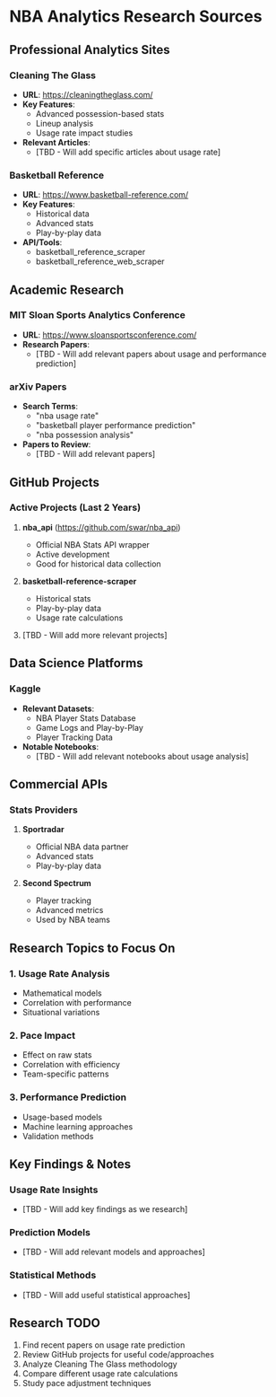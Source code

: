 # NBA Analytics Research Sources

## Professional Analytics Sites

### Cleaning The Glass
- **URL**: https://cleaningtheglass.com/
- **Key Features**:
  - Advanced possession-based stats
  - Lineup analysis
  - Usage rate impact studies
- **Relevant Articles**:
  - [TBD - Will add specific articles about usage rate]

### Basketball Reference
- **URL**: https://www.basketball-reference.com/
- **Key Features**:
  - Historical data
  - Advanced stats
  - Play-by-play data
- **API/Tools**: 
  - basketball_reference_scraper
  - basketball_reference_web_scraper

## Academic Research

### MIT Sloan Sports Analytics Conference
- **URL**: https://www.sloansportsconference.com/
- **Research Papers**:
  - [TBD - Will add relevant papers about usage and performance prediction]

### arXiv Papers
- **Search Terms**:
  - "nba usage rate"
  - "basketball player performance prediction"
  - "nba possession analysis"
- **Papers to Review**:
  - [TBD - Will add relevant papers]

## GitHub Projects

### Active Projects (Last 2 Years)
1. **nba_api** (https://github.com/swar/nba_api)
   - Official NBA Stats API wrapper
   - Active development
   - Good for historical data collection

2. **basketball-reference-scraper**
   - Historical stats
   - Play-by-play data
   - Usage rate calculations

3. [TBD - Will add more relevant projects]

## Data Science Platforms

### Kaggle
- **Relevant Datasets**:
  - NBA Player Stats Database
  - Game Logs and Play-by-Play
  - Player Tracking Data
- **Notable Notebooks**:
  - [TBD - Will add relevant notebooks about usage analysis]

## Commercial APIs

### Stats Providers
1. **Sportradar**
   - Official NBA data partner
   - Advanced stats
   - Play-by-play data

2. **Second Spectrum**
   - Player tracking
   - Advanced metrics
   - Used by NBA teams

## Research Topics to Focus On

### 1. Usage Rate Analysis
- Mathematical models
- Correlation with performance
- Situational variations

### 2. Pace Impact
- Effect on raw stats
- Correlation with efficiency
- Team-specific patterns

### 3. Performance Prediction
- Usage-based models
- Machine learning approaches
- Validation methods

## Key Findings & Notes

### Usage Rate Insights
- [TBD - Will add key findings as we research]

### Prediction Models
- [TBD - Will add relevant models and approaches]

### Statistical Methods
- [TBD - Will add useful statistical approaches]

## Research TODO
1. Find recent papers on usage rate prediction
2. Review GitHub projects for useful code/approaches
3. Analyze Cleaning The Glass methodology
4. Compare different usage rate calculations
5. Study pace adjustment techniques
